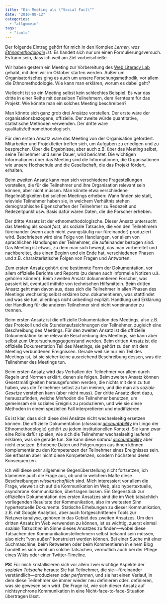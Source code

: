 ```yaml
---
title: "Ein Meeting als \"Social Fact\""
date: "2010-08-12"
categories: 
  - "allgemein"
tags: 
  - "tools"
---
```


Der folgende Eintrag gehört für mich in den Komplex _Lernen, was [Ethnomethodologie](http://de.wikipedia.org/wiki/Ethnomethodologie "Ethnomethodologie – Wikipedia") ist_. Es handelt sich nur um einen Formulierungsversuch. Es kann sein, dass ich weit am Ziel vorbeischieße.

Wir haben gestern ein Meeting zur Vorbereitung des [Web Literacy Lab](http://prezi.com/6dwajqmgsp_h/web-literacy-lab-version-2/ "Web Literacy Lab, Version 2 by Heinz Wittenbrink on Prezi") gehabt, mit dem wir im Oktober starten werden. Außer um Organisatorisches ging es auch um unsere Forschungsmethodik, vor allem die Ethnomethodologie. Wie kann man erklären, worum es dabei geht?

Vielleicht ist so ein Meeting selbst kein schlechtes Beispiel. Es war das dritte in einer Reihe mit denselben Teilnehmern, dem Kernteam für das Projekt. Wie könnte man ein solches Meeting beschreiben?

Man könnte sich ganz grob drei Ansätze vorstellen. Der erste wäre der organisationsbezogene, offizielle. Der zweite würde quantitative, statistische Methoden verwenden. Der dritte wäre qualitativ/ethnomethodologisch.

Für den ersten Ansatz wäre das Meeting von der Organisation gefordert. Mitarbeiter und Projektleiter treffen sich, um Aufgaben zu erledigen und zu besprechen. Über die Ergebnisse, aber auch z.B. über das Meeting selbst, seine Teilnehmer und seine Dauer, wird berichtet. Die wichtigen Informationen über das Meeting sind die Informationen, die Organisationen wie unsere Hochschule und die Gesellschaft, die das Projekt fördert, erhalten.

Beim zweiten Ansatz kann man sich verschiedene Fragestellungen vorstellen, die für die Teilnehmer und ihre Organisation relevant sein können, aber nicht müssen. Man könnte etwa verschiedene Regelmäßigkeiten bei solchen Meetings erheben: Wann finden sie statt, wieviele Teilnehmer haben sie, in welchem Verhältnis stehen demographische Eigenschaften der Teilnehmer zu Redezeit und Redezeitpunkt usw. Basis dafür wären Daten, die die Forscher erheben.

Der dritte Ansatz ist der ethnomethodologische. Dieser Ansatz untersucht das Meeting als _social fact_, als soziale Tatsache, die von den Teilnehmern füreinander (wenn auch nicht zwangsläufig nur füreinander) produziert wird. Beschrieben wird eine Folge von Handlungen, vor allem von sprachlichen Handlungen der Teilnehmer, die aufeinander bezogen sind. Das Meeting ist etwas, zu dem man sich bewegt, das man vorbereitet und nachbereitet, das einen Beginn und ein Ende hat, verschiedenen Phasen und z.B. charakteristische Folgen von Fragen und Antworten.

Zum ersten Ansatz gehört eine bestimmte Form der Dokumentation, vor allem offizielle Berichte und Reports (zu denen auch informelle Notizen u.ä. gehören können). Beim zweiten Ansatz dokumentieren Forscher, was passiert ist, eventuell mithife von technischen Hilfsmitteln. Beim dritten Ansatz geht man davon aus, dass sich die Teilnehmer in allen Phasen des Meetings wechseitig selbst erklären bzw. dokumentieren, was stattfindet und was sie tun, allerdings nicht unbedingt explizit. Handlung und Erklärung der Handlung für die anderen Teilnehmer sind nicht voneinander zu trennen.

Beim ersten Ansatz ist die offizielle Dokumentation des Meetings, also z.B. das Protokoll und die Stundenaufzeichnungen der Teilnehmer, zugleich eine Beschreibung des Meetings. Für den zweiten Ansatz ist die offizielle Dokumentation keine relevante Beschreibung des Meetings, sie kann aber selbst zum Untersuchungsgegenstand werden. Beim dritten Ansatz ist die offizielle Dokumentation Teil des Meetings, sie gehört zu den mit dem Meeting verbundenen Ereignissen. Gerade weil sie nur ein Teil des Meetings ist, ist sie sicher keine ausreichend Beschreibung dessen, was die Teilnehmer des Meetings tun.

Beim ersten Ansatz wird das Verhalten der Teilnehmer vor allem durch Regeln und Normen erklärt, denen sie folgen. Beim zweiten Ansatz können Gesetzmäßigkeiten herausgefunden werden, die nichts mit dem zu tun haben, was die Teilnehmer selbst zu tun meinen, und die man als _soziale Gesetze_ verstehen kann (aber nicht muss). Der dritte Ansatz dient dazu, herauszufinden, welche _Methoden_ die Teilnehmer benutzen, um gemeinsam ein soziales Ereignis zu produzieren, und wie sie diese Methoden in einem speziellen Fall interpretieren und modifizieren.

Es ist klar, dass sich diese drei Ansätze nicht wechselseitig ersetzen können. Die offizielle Dokumentation (_classical [accountability](http://userpage.fu-berlin.de/~glossar/de/view.cgi?title=Accountability.%20%82Doing%20Accounts%92 "Freie Universität Berlin - Glossar Geschlechterforschung")_ im Lingo der Ethnomethodologie) gehört zu jedem institutionellen Kontext. Sie kann zwar eine Rolle dafür spielen, wie sich die Teilnehmer wechselseitig laufend erklären, was sie gerade tun. Sie kann diese _natural [accountability](http://userpage.fu-berlin.de/~glossar/de/view.cgi?title=Accountability.%20%82Doing%20Accounts%92 "Freie Universität Berlin - Glossar Geschlechterforschung")_ aber nicht ersetzen. Erhobene Daten und Folgerungen aus ihnen können komplementär zu den Kompetenzen der Teilnehmer eines Ereignisses sein. Sie erfassen aber nicht diese Kompetenzen, sondern höchstens deren Konsequenzen.

Ich will diese sehr allgemeine Gegenüberstellung nicht fortsetzen; ich klammere auch die Frage aus, ob und in welchem Maße diese Beschreibungen _wissenschaftlich_ sind. Mich interessiert vor allem die Frage, wieweit sich auf die Kommunikation im Web, also hypertextuelle, asynchrone Kommunikation, übertragen lassen. Ein Gegenstück zur offiziellen Dokumentation des ersten Ansatzes sind die im Web tatsächlich vorliegenden Resultate der Kommunikation, also im weitesten Sinn hypertextuelle Dokumente. Statische Erhebungen zu dieser Kommunikation, z.B. mit Google Analytics, aber auch fortgeschrittenen Tools zur Netzwerkanalyse, gehören in das Gebiet des zweiten Ansatzes. Um den dritten Ansatz im Web verwenden zu können, ist es wichtig, zuerst einmal _soziale Tatsachen_ im Sinne dieses Ansatzes zu finden—wobei diese Tatsachen den Kommunikationsteilnehmern selbst bekannt sein müssen, also nicht "von außen" konstruiert werden können. Bei einer Suche mit einer Suchmaschine, beim Retweeten oder beim Kommentieren in einem Blog handelt es sich wohl um solche Tatsachen, vermutlich auch bei der Pflege eines Wikis oder einer Twitter-Timeline.

**PS:** Für mich kristallisieren sich vor allem zwei wichtige Aspekte der _sozialen Tatsache_ heraus: Sie hat Teilnehmer, die sie—füreinander verständlich—produzieren oder _performen_, und sie hat einen Verlauf, in dem diese Teilnehmer sie immer wieder neu definieren oder: definieren, was sie gewesen sein wird. Die Frage ist, wie sich dieser Ansatz auf nichtsynchrone Kommunikation in eine Nicht-face-to-face-Situation übertragen lässt.
